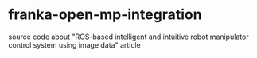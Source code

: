 # franka-open-mp-integration
source code about "ROS-based intelligent and intuitive robot manipulator control system using image data" article
